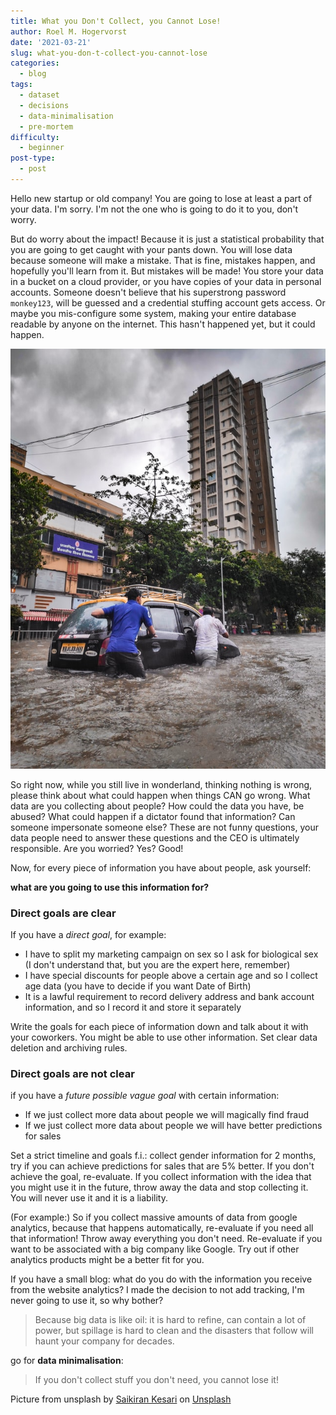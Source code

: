 ```yaml
---
title: What you Don't Collect, you Cannot Lose!
author: Roel M. Hogervorst
date: '2021-03-21'
slug: what-you-don-t-collect-you-cannot-lose
categories:
  - blog
tags:
  - dataset
  - decisions
  - data-minimalisation
  - pre-mortem
difficulty:
  - beginner
post-type:
  - post
---
```


Hello new startup or old company! You are going to lose at least a part of 
your data. I'm sorry. I'm not the one who is going to do it to you, don't worry.

But do worry about the impact! Because it is just a statistical probability that
you are going to get caught with your pants down. 
You will lose data because someone will make a mistake. That is fine, mistakes
happen, and hopefully you'll learn from it. But mistakes will be made!
You store your data in a bucket on a cloud provider, or you have copies of
your data in personal accounts. Someone doesn't believe that his superstrong 
password `monkey123`, will be guessed and a credential stuffing account gets access. Or maybe you mis-configure some system, making your entire database readable by anyone on the
internet. This hasn't happened yet, but it could happen. 

![people push a car through flooded street](saikiran-kesari-qVULJ6acwe8-unsplash.jpg)

So right now, while you still live in wonderland, thinking nothing is wrong, 
please think about what could happen when things CAN go wrong. What data are 
you collecting about people? How could the data you have, be abused? What could 
happen if a dictator found that information? Can someone impersonate
someone else? These are not funny questions, your data people need to answer these questions
and  the CEO is ultimately responsible. Are you worried? Yes? Good!

Now, for every piece of information you have about people, ask yourself:

**what are you going to use this information for?**


### Direct goals are clear
If you have a _direct goal_, for example:

- I have to split my marketing campaign on sex so I ask
for biological sex (I don't understand that, but you are the expert here, remember)
- I have special discounts for people above a certain age and so I collect age data (you have to decide if you want Date of Birth)
- It is a lawful requirement to record delivery address and bank account information, and so I record it and store it separately

Write the goals for each piece of information down and talk about it with your
coworkers. You might
be able to use other information. Set clear data deletion and archiving rules.


### Direct goals are not clear
if you have a _future possible vague goal_ with certain information:

- If we just collect more data about people we will magically find fraud
- If we just collect more data about people we will have better predictions for sales


Set a strict timeline and goals f.i.: collect gender information for 2 months, try if you can achieve predictions for sales that are 5% better.
If you don't achieve the goal, re-evaluate. 
If you collect information with the idea that you might use it in the future,
throw away the data and stop collecting it. You will never use it and it is a
liability. 

(For example:)
So if you collect massive amounts of data from google analytics, because that
happens automatically, re-evaluate if you need all that information! 
Throw away everything you don't need. Re-evaluate if you want to be associated 
with a big company like Google. Try out if other analytics products might be 
a better fit for you. 

If you have a small blog: what do you do with the information you receive from
the website analytics? I made the decision to not add tracking, I'm never going to 
use it, so why bother?

> Because big data is like oil: it is hard to refine, can contain a lot of power, but spillage is hard to clean and the disasters that follow will haunt your company for decades. 

go for **data minimalisation**:
> If you don't collect stuff you don't need, you cannot lose it!



Picture from unsplash by <a href="https://unsplash.com/@saikirankesari">Saikiran Kesari</a> on <a href="https://unsplash.com/s/photos/flood">Unsplash</a>
  
